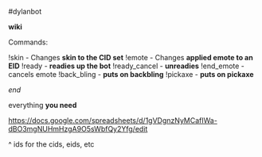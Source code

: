 #dylanbot

**wiki**

Commands:

!skin <cid> - Changes **skin to the CID set**
!emote <eid> - Changes **applied emote to an EID**
!ready - **readies up the bot**
!ready_cancel - **unreadies**
!end_emote - cancels emote
!back_bling - **puts on backbling**
!pickaxe - **puts on pickaxe**
  
*end*

everything **you need**

https://docs.google.com/spreadsheets/d/1gVDgnzNyMCafIWa-dBO3mgNUHmHzgA9O5sWbfQy2Yfg/edit

^ ids for the cids, eids, etc

